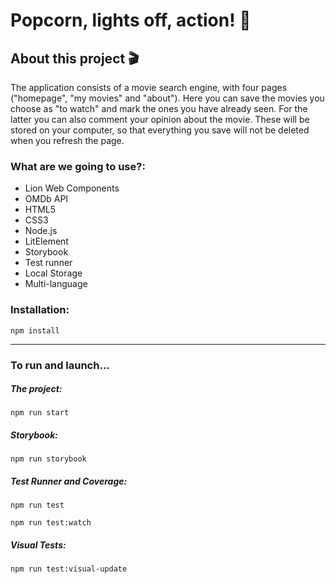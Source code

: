 # Popcorn, lights off, action! 🍿
<h2>About this project 🎬</h2>

The application consists of a movie search engine, with four pages ("homepage", "my movies" and "about"). Here you can save the movies you choose as "to watch" and mark the ones you have already seen. For the latter you can also comment your opinion about the movie. These will be stored on your computer, so that everything you save will not be deleted when you refresh the page.

<h3>What are we going to use?:</h3>
<ul>
  <li>Lion Web Components</li>
  <li>OMDb API</li>
  <li>HTML5</li>
  <li>CSS3</li>
  <li>Node.js</li>
  <li>LitElement</li>
  <li>Storybook</li>
  <li>Test runner</li>
  <li>Local Storage</li>
  <li>Multi-language</li>
</ul>

<h3>Installation:</h3>

    npm install

<hr>
<h3>To run and launch...</h3>
<h5>The project:</h5>

    npm run start

<h5>Storybook:</h5>

    npm run storybook

<h5>Test Runner and Coverage:</h5>

    npm run test

    npm run test:watch

<h5>Visual Tests:</h5>

    npm run test:visual-update